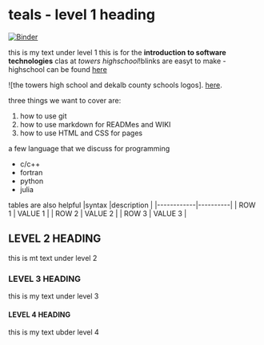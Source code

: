 # teals - level 1 heading 
[![Binder](https://mybinder.org/badge_logo.svg)](https://mybinder.org/v2/gh/riahrii/teals/HEAD)

this is my text under level 1 this is for the **introduction to software technologies** clas at *towers highschool*!blinks are easyt to make - 
highschool can be found [here](http://www.towershs.dekalb.k12.ga.us)

![the towers high school and dekalb county schools logos]. 
[here](http://www.towershs.dekalb.k12.ga.us).

three things we want to cover are: 
1. how to use git 
2. how to use markdown for READMes and WIKI 
3. how to use HTML and CSS for pages 

a few language that we discuss for programming 
- c/c++
- fortran 
- python 
- julia 

tables are also helpful 
|syntax |description |
|------------|----------|
| ROW 1 | VALUE 1 |
| ROW 2 | VALUE 2 |
| ROW 3 | VALUE 3 |

## LEVEL 2 HEADING 

this is mt text under level 2 

### LEVEL 3 HEADING

this is my text under level 3 

#### LEVEL 4 HEADING  

this is my text ubder level 4 
